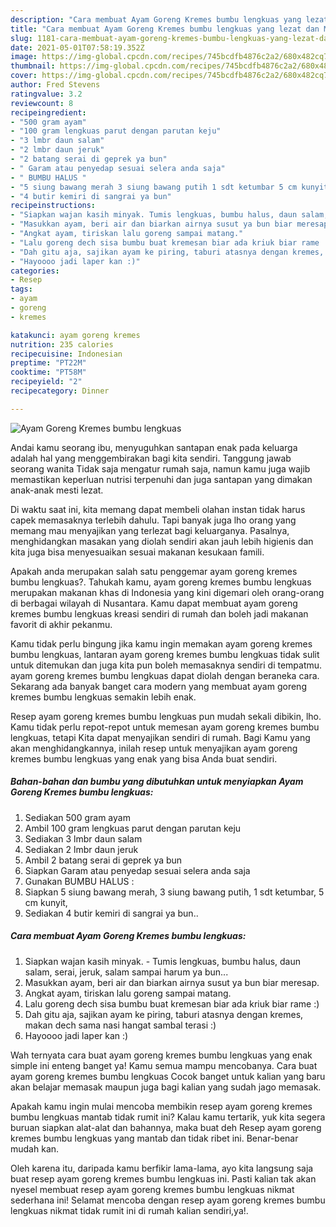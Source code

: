 ```yaml
---
description: "Cara membuat Ayam Goreng Kremes bumbu lengkuas yang lezat dan Mudah Dibuat"
title: "Cara membuat Ayam Goreng Kremes bumbu lengkuas yang lezat dan Mudah Dibuat"
slug: 1181-cara-membuat-ayam-goreng-kremes-bumbu-lengkuas-yang-lezat-dan-mudah-dibuat
date: 2021-05-01T07:58:19.352Z
image: https://img-global.cpcdn.com/recipes/745bcdfb4876c2a2/680x482cq70/ayam-goreng-kremes-bumbu-lengkuas-foto-resep-utama.jpg
thumbnail: https://img-global.cpcdn.com/recipes/745bcdfb4876c2a2/680x482cq70/ayam-goreng-kremes-bumbu-lengkuas-foto-resep-utama.jpg
cover: https://img-global.cpcdn.com/recipes/745bcdfb4876c2a2/680x482cq70/ayam-goreng-kremes-bumbu-lengkuas-foto-resep-utama.jpg
author: Fred Stevens
ratingvalue: 3.2
reviewcount: 8
recipeingredient:
- "500 gram ayam"
- "100 gram lengkuas parut dengan parutan keju"
- "3 lmbr daun salam"
- "2 lmbr daun jeruk"
- "2 batang serai di geprek ya bun"
- " Garam atau penyedap sesuai selera anda saja"
- " BUMBU HALUS "
- "5 siung bawang merah 3 siung bawang putih 1 sdt ketumbar 5 cm kunyit"
- "4 butir kemiri di sangrai ya bun"
recipeinstructions:
- "Siapkan wajan kasih minyak. Tumis lengkuas, bumbu halus, daun salam, serai, jeruk, salam sampai harum ya bun..."
- "Masukkan ayam, beri air dan biarkan airnya susut ya bun biar meresap."
- "Angkat ayam, tiriskan lalu goreng sampai matang."
- "Lalu goreng dech sisa bumbu buat kremesan biar ada kriuk biar rame :)"
- "Dah gitu aja, sajikan ayam ke piring, taburi atasnya dengan kremes, makan dech sama nasi hangat sambal terasi :)"
- "Hayoooo jadi laper kan :)"
categories:
- Resep
tags:
- ayam
- goreng
- kremes

katakunci: ayam goreng kremes 
nutrition: 235 calories
recipecuisine: Indonesian
preptime: "PT22M"
cooktime: "PT58M"
recipeyield: "2"
recipecategory: Dinner

---
```



![Ayam Goreng Kremes bumbu lengkuas](https://img-global.cpcdn.com/recipes/745bcdfb4876c2a2/680x482cq70/ayam-goreng-kremes-bumbu-lengkuas-foto-resep-utama.jpg)

Andai kamu seorang ibu, menyuguhkan santapan enak pada keluarga adalah hal yang menggembirakan bagi kita sendiri. Tanggung jawab seorang  wanita Tidak saja mengatur rumah saja, namun kamu juga wajib memastikan keperluan nutrisi terpenuhi dan juga santapan yang dimakan anak-anak mesti lezat.

Di waktu  saat ini, kita memang dapat membeli olahan instan tidak harus capek memasaknya terlebih dahulu. Tapi banyak juga lho orang yang memang mau menyajikan yang terlezat bagi keluarganya. Pasalnya, menghidangkan masakan yang diolah sendiri akan jauh lebih higienis dan kita juga bisa menyesuaikan sesuai makanan kesukaan famili. 



Apakah anda merupakan salah satu penggemar ayam goreng kremes bumbu lengkuas?. Tahukah kamu, ayam goreng kremes bumbu lengkuas merupakan makanan khas di Indonesia yang kini digemari oleh orang-orang di berbagai wilayah di Nusantara. Kamu dapat membuat ayam goreng kremes bumbu lengkuas kreasi sendiri di rumah dan boleh jadi makanan favorit di akhir pekanmu.

Kamu tidak perlu bingung jika kamu ingin memakan ayam goreng kremes bumbu lengkuas, lantaran ayam goreng kremes bumbu lengkuas tidak sulit untuk ditemukan dan juga kita pun boleh memasaknya sendiri di tempatmu. ayam goreng kremes bumbu lengkuas dapat diolah dengan beraneka cara. Sekarang ada banyak banget cara modern yang membuat ayam goreng kremes bumbu lengkuas semakin lebih enak.

Resep ayam goreng kremes bumbu lengkuas pun mudah sekali dibikin, lho. Kamu tidak perlu repot-repot untuk memesan ayam goreng kremes bumbu lengkuas, tetapi Kita dapat menyajikan sendiri di rumah. Bagi Kamu yang akan menghidangkannya, inilah resep untuk menyajikan ayam goreng kremes bumbu lengkuas yang enak yang bisa Anda buat sendiri.

<!--inarticleads1-->

##### Bahan-bahan dan bumbu yang dibutuhkan untuk menyiapkan Ayam Goreng Kremes bumbu lengkuas:

1. Sediakan 500 gram ayam
1. Ambil 100 gram lengkuas parut dengan parutan keju
1. Sediakan 3 lmbr daun salam
1. Sediakan 2 lmbr daun jeruk
1. Ambil 2 batang serai di geprek ya bun
1. Siapkan  Garam atau penyedap sesuai selera anda saja
1. Gunakan  BUMBU HALUS :
1. Siapkan 5 siung bawang merah, 3 siung bawang putih, 1 sdt ketumbar, 5 cm kunyit,
1. Sediakan 4 butir kemiri di sangrai ya bun..




<!--inarticleads2-->

##### Cara membuat Ayam Goreng Kremes bumbu lengkuas:

1. Siapkan wajan kasih minyak. - Tumis lengkuas, bumbu halus, daun salam, serai, jeruk, salam sampai harum ya bun...
1. Masukkan ayam, beri air dan biarkan airnya susut ya bun biar meresap.
1. Angkat ayam, tiriskan lalu goreng sampai matang.
1. Lalu goreng dech sisa bumbu buat kremesan biar ada kriuk biar rame :)
1. Dah gitu aja, sajikan ayam ke piring, taburi atasnya dengan kremes, makan dech sama nasi hangat sambal terasi :)
1. Hayoooo jadi laper kan :)




Wah ternyata cara buat ayam goreng kremes bumbu lengkuas yang enak simple ini enteng banget ya! Kamu semua mampu mencobanya. Cara buat ayam goreng kremes bumbu lengkuas Cocok banget untuk kalian yang baru akan belajar memasak maupun juga bagi kalian yang sudah jago memasak.

Apakah kamu ingin mulai mencoba membikin resep ayam goreng kremes bumbu lengkuas mantab tidak rumit ini? Kalau kamu tertarik, yuk kita segera buruan siapkan alat-alat dan bahannya, maka buat deh Resep ayam goreng kremes bumbu lengkuas yang mantab dan tidak ribet ini. Benar-benar mudah kan. 

Oleh karena itu, daripada kamu berfikir lama-lama, ayo kita langsung saja buat resep ayam goreng kremes bumbu lengkuas ini. Pasti kalian tak akan nyesel membuat resep ayam goreng kremes bumbu lengkuas nikmat sederhana ini! Selamat mencoba dengan resep ayam goreng kremes bumbu lengkuas nikmat tidak rumit ini di rumah kalian sendiri,ya!.

